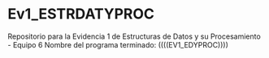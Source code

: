 # Ev1_ESTRDATYPROC
Repositorio para la Evidencia 1 de Estructuras de Datos y su Procesamiento - Equipo 6
Nombre del programa terminado: ((((EV1_EDYPROC))))
